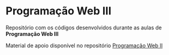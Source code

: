 # Programação Web III
Repositório com os códigos desenvolvidos durante as aulas de  **Programação Web III**

Material de apoio disponível no repositório [Programação Web II](https://github.com/LBorgess/ProgramacaoWebII)

